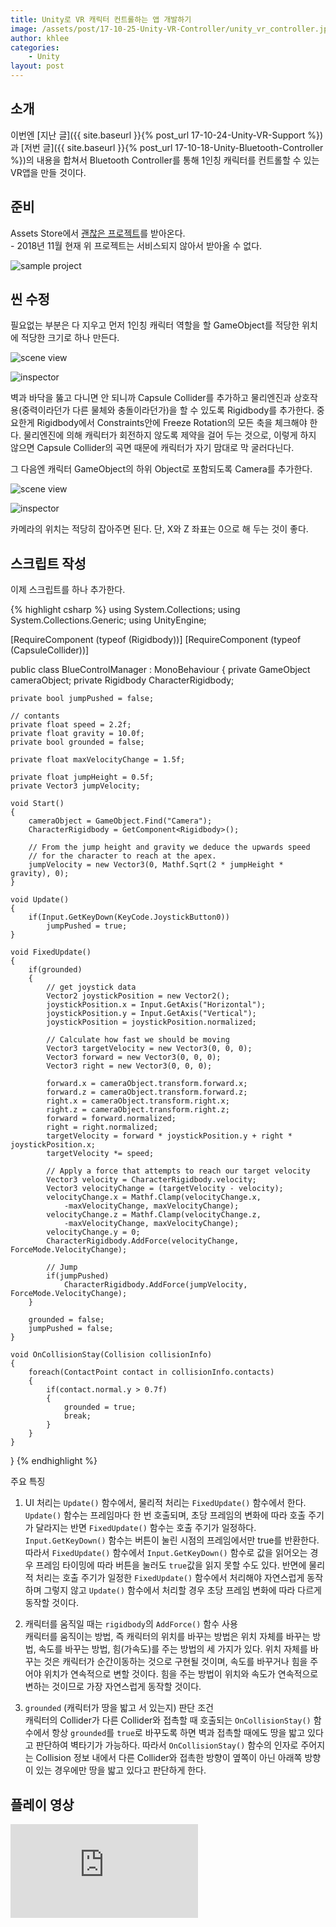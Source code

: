 ```yaml
---
title: Unity로 VR 캐릭터 컨트롤하는 앱 개발하기
image: /assets/post/17-10-25-Unity-VR-Controller/unity_vr_controller.jpg
author: khlee
categories:
    - Unity
layout: post
---
```


## 소개

이번엔 [지난 글]({{ site.baseurl }}{% post_url 17-10-24-Unity-VR-Support %})과 [저번 글]({{ site.baseurl }}{% post_url 17-10-18-Unity-Bluetooth-Controller %})의 내용을 합쳐서 Bluetooth Controller를 통해 1인칭 캐릭터를 컨트롤할 수 있는 VR앱을 만들 것이다.

## 준비

Assets Store에서 [괜찮은 프로젝트](https://www.assetstore.unity3d.com/kr/#!/content/15)를 받아온다.<br>
\- 2018년 11월 현재 위 프로젝트는 서비스되지 않아서 받아올 수 없다.

![sample project]({{site.baseurl}}/assets/post/17-10-25-Unity-VR-Controller/20171024_224745.png)

## 씬 수정

필요없는 부분은 다 지우고 먼저 1인칭 캐릭터 역할을 할 GameObject를 적당한 위치에 적당한 크기로 하나 만든다.

![scene view]({{site.baseurl}}/assets/post/17-10-25-Unity-VR-Controller/20171026_001652.png)

![inspector]({{site.baseurl}}/assets/post/17-10-25-Unity-VR-Controller/20171026_001706.png)

벽과 바닥을 뚫고 다니면 안 되니까 Capsule Collider를 추가하고 물리엔진과 상호작용(중력이라던가 다른 물체와 충돌이라던가)을 할 수 있도록 Rigidbody를 추가한다. 중요한게 Rigidbody에서 Constraints안에 Freeze Rotation의 모든 축을 체크해야 한다. 물리엔진에 의해 캐릭터가 회전하지 않도록 제약을 걸어 두는 것으로, 이렇게 하지 않으면 Capsule Collider의 곡면 때문에 캐릭터가 자기 맘대로 막 굴러다닌다.

그 다음엔 캐릭터 GameObject의 하위 Object로 포함되도록 Camera를 추가한다.

![scene view]({{site.baseurl}}/assets/post/17-10-25-Unity-VR-Controller/20171026_003124.png)

![inspector]({{site.baseurl}}/assets/post/17-10-25-Unity-VR-Controller/20171026_003150.png)

카메라의 위치는 적당히 잡아주면 된다. 단, X와 Z 좌표는 0으로 해 두는 것이 좋다.

## 스크립트 작성

이제 스크립트를 하나 추가한다.

{% highlight csharp %}
using System.Collections;
using System.Collections.Generic;
using UnityEngine;

[RequireComponent (typeof (Rigidbody))]
[RequireComponent (typeof (CapsuleCollider))]

public class BlueControlManager : MonoBehaviour
{
    private GameObject cameraObject;
    private Rigidbody CharacterRigidbody;

    private bool jumpPushed = false;

    // contants
    private float speed = 2.2f;
    private float gravity = 10.0f;
    private bool grounded = false;

    private float maxVelocityChange = 1.5f;

    private float jumpHeight = 0.5f;
    private Vector3 jumpVelocity;

    void Start()
    {
        cameraObject = GameObject.Find("Camera");
        CharacterRigidbody = GetComponent<Rigidbody>();

        // From the jump height and gravity we deduce the upwards speed 
        // for the character to reach at the apex.
        jumpVelocity = new Vector3(0, Mathf.Sqrt(2 * jumpHeight * gravity), 0);
    }
 
    void Update()
    {
        if(Input.GetKeyDown(KeyCode.JoystickButton0))
            jumpPushed = true;
    }

    void FixedUpdate()
    {
        if(grounded)
        {
            // get joystick data
            Vector2 joystickPosition = new Vector2();
            joystickPosition.x = Input.GetAxis("Horizontal");
            joystickPosition.y = Input.GetAxis("Vertical");
            joystickPosition = joystickPosition.normalized;

            // Calculate how fast we should be moving
            Vector3 targetVelocity = new Vector3(0, 0, 0);
            Vector3 forward = new Vector3(0, 0, 0);
            Vector3 right = new Vector3(0, 0, 0);

            forward.x = cameraObject.transform.forward.x;
            forward.z = cameraObject.transform.forward.z;
            right.x = cameraObject.transform.right.x;
            right.z = cameraObject.transform.right.z;
            forward = forward.normalized;
            right = right.normalized;
            targetVelocity = forward * joystickPosition.y + right * joystickPosition.x;
            targetVelocity *= speed;

            // Apply a force that attempts to reach our target velocity
            Vector3 velocity = CharacterRigidbody.velocity;
            Vector3 velocityChange = (targetVelocity - velocity);
            velocityChange.x = Mathf.Clamp(velocityChange.x,
                -maxVelocityChange, maxVelocityChange);
            velocityChange.z = Mathf.Clamp(velocityChange.z,
                -maxVelocityChange, maxVelocityChange);
            velocityChange.y = 0;
            CharacterRigidbody.AddForce(velocityChange, ForceMode.VelocityChange);

            // Jump
            if(jumpPushed)
                CharacterRigidbody.AddForce(jumpVelocity, ForceMode.VelocityChange);
        }

        grounded = false;
        jumpPushed = false;
    }
 
    void OnCollisionStay(Collision collisionInfo)
    {
        foreach(ContactPoint contact in collisionInfo.contacts)
        {
            if(contact.normal.y > 0.7f)
            {
                grounded = true;
                break;
            }
        }
    }
}
{% endhighlight %}

주요 특징

1. UI 처리는 `Update()` 함수에서, 물리적 처리는 `FixedUpdate()` 함수에서 한다.<br>
`Update()` 함수는 프레임마다 한 번 호출되며, 초당 프레임의 변화에 따라 호출 주기가 달라지는 반면 `FixedUpdate()` 함수는 호출 주기가 일정하다. `Input.GetKeyDown()` 함수는 버튼이 눌린 시점의 프레임에서만 true를 반환한다. 따라서 `FixedUpdate()` 함수에서 `Input.GetKeyDown()` 함수로 값을 읽어오는 경우 프레임 타이밍에 따라 버튼을 눌러도 `true`값을 읽지 못할 수도 있다. 반면에 물리적 처리는 호출 주기가 일정한 `FixedUpdate()` 함수에서 처리해야 자연스럽게 동작하며 그렇지 않고 `Update()` 함수에서 처리할 경우 초당 프레임 변화에 따라 다르게 동작할 것이다.

2. 캐릭터를 움직일 때는 `rigidbody`의 `AddForce()` 함수 사용<br>
캐릭터를 움직이는 방법, 즉 캐릭터의 위치를 바꾸는 방법은 위치 자체를 바꾸는 방법, 속도를 바꾸는 방법, 힘(가속도)를 주는 방법의 세 가지가 있다. 위치 자체를 바꾸는 것은 캐릭터가 순간이동하는 것으로 구현될 것이며, 속도를 바꾸거나 힘을 주어야 위치가 연속적으로 변할 것이다. 힘을 주는 방법이 위치와 속도가 연속적으로 변하는 것이므로 가장 자연스럽게 동작할 것이다.

3. `grounded` (캐릭터가 땅을 밟고 서 있는지) 판단 조건<br>
캐릭터의 Collider가 다른 Collider와 접촉할 때 호출되는 `OnCollisionStay()` 함수에서 항상 `grounded`를 `true`로 바꾸도록 하면 벽과 접촉할 때에도 땅을 밟고 있다고 판단하여 벽타기가 가능하다. 따라서 `OnCollisionStay()` 함수의 인자로 주어지는 Collision 정보 내에서 다른 Collider와 접촉한 방향이 옆쪽이 아닌 아래쪽 방향이 있는 경우에만 땅을 밟고 있다고 판단하게 한다.

## 플레이 영상

<iframe class="video" src="https://www.youtube.com/embed/6hyWDXpkXFM" allowfullscreen frameborder="0"></iframe>
